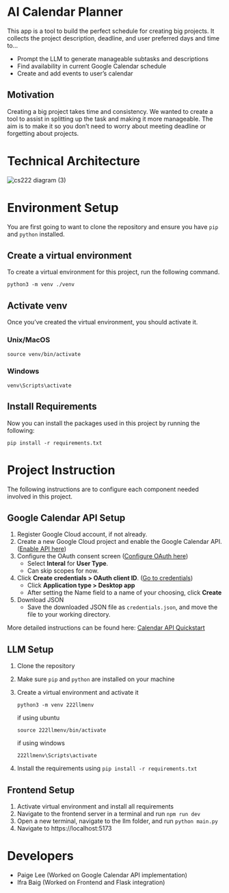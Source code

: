# AI Calendar Planner

This app is a tool to build the perfect schedule for creating big projects. It collects the project description, deadline, and user preferred days and time to…
* Prompt the LLM to generate manageable subtasks and descriptions
* Find availability in current Google Calendar schedule
* Create and add events to user’s calendar

## Motivation

Creating a big project takes time and consistency. We wanted to create a tool to assist in splitting up the task and making it more manageable. The aim is to make it so you don’t need to worry about meeting deadline or forgetting about projects.


# Technical Architecture

![cs222 diagram (3)](https://github.com/CS222-UIUC-SP24/group-project-team-29/assets/73445535/0c6ffbb6-f12e-45a3-9568-ea13eee6acc4)


# Environment Setup

You are first going to want to clone the repository and ensure you have `pip` and `python` installed.

## Create a virtual environment

To create a virtual environment for this project, run the following command.
```
python3 -m venv ./venv
```

## Activate venv

Once you’ve created the virtual environment, you should activate it.

### Unix/MacOS
```
source venv/bin/activate
```

### Windows
```
venv\Scripts\activate
```

## Install Requirements

Now you can install the packages used in this project by running the following:
```
pip install -r requirements.txt
```


# Project Instruction

The following instructions are to configure each component needed involved in this project.

## Google Calendar API Setup

1. Register Google Cloud account, if not already.
2. Create a new Google Cloud project and enable the Google Calendar API.
([Enable API here](https://console.cloud.google.com/flows/enableapi?apiid=calendar-json.googleapis.com))
3. Configure the OAuth consent screen
([Configure OAuth here](https://console.cloud.google.com/apis/credentials/consent))
    * Select **Interal** for **User Type**.
    * Can skip scopes for now.
4. Click **Create credentials > OAuth client ID**.
([Go to credentials](https://console.cloud.google.com/apis/credentials))
    * Click **Application type > Desktop app**
    * After setting the Name field to a name of your choosing, click **Create**
5. Download JSON
    * Save the downloaded JSON file as `credentials.json`, and move the file to your working directory.
  
More detailed instructions can be found here: [Calendar API Quickstart](https://developers.google.com/calendar/api/quickstart/python)

## LLM Setup
1. Clone the repository
2. Make sure `pip` and `python` are installed on your machine
3. Create a virtual environment and activate it
    ```
    python3 -m venv 222llmenv
    ```
    if using ubuntu
    ```
    source 222llmenv/bin/activate
    ```

    if using windows
    ```
    222llmenv\Scripts\activate
    ```

4. Install the requirements using `pip install -r requirements.txt`

## Frontend Setup

1. Activate virtual environment and install all requirements
2. Navigate to the frontend server in a terminal and run `npm run dev`
3. Open a new terminal, navigate to the llm folder, and run `python main.py`
4. Navigate to https://localhost:5173


# Developers
* Paige Lee (Worked on Google Calendar API implementation)
* Ifra Baig (Worked on Frontend and Flask integration)
